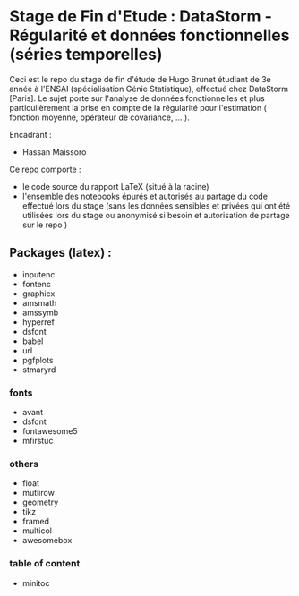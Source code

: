 # Stage de Fin d'Etude : DataStorm - Régularité et données fonctionnelles (séries temporelles)

Ceci est le repo du stage de fin d'étude de Hugo Brunet étudiant de 3e année à l'ENSAI (spécialisation Génie Statistique), effectué chez DataStorm [Paris].
Le sujet porte sur l'analyse de données fonctionnelles et plus particulièrement la prise en compte de la régularité pour l'estimation ( fonction moyenne, opérateur de covariance, ... ).

Encadrant :

- Hassan Maissoro

Ce repo comporte :

- le code source du rapport LaTeX (situé à la racine)
- l'ensemble des notebooks épurés et autorisés au partage du code effectué lors du stage (sans les données sensibles et privées qui ont été utilisées lors du stage ou anonymisé si besoin et autorisation de partage sur le repo )

## Packages (latex) :

- inputenc
- fontenc
- graphicx
- amsmath
- amssymb
- hyperref
- dsfont
- babel
- url
- pgfplots
- stmaryrd

### fonts

- avant
- dsfont
- fontawesome5
- mfirstuc

### others

- float
- mutlirow
- geometry
- tikz
- framed
- multicol
- awesomebox

### table of content

- minitoc
